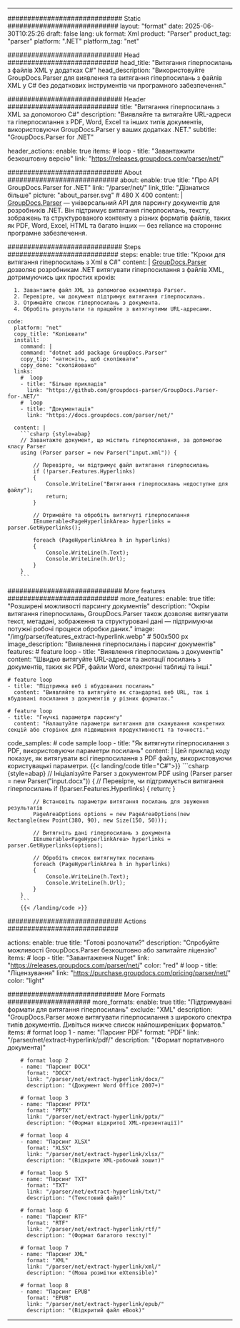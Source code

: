 


---
############################# Static ############################
layout: "format"
date:  2025-06-30T10:25:26
draft: false
lang: uk
format: Xml
product: "Parser"
product_tag: "parser"
platform: ".NET"
platform_tag: "net"

############################# Head ############################
head_title: "Витягання гіперпосилань з файлів XML у додатках C#"
head_description: "Використовуйте GroupDocs.Parser для виявлення та витягання гіперпосилань з файлів XML у C# без додаткових інструментів чи програмного забезпечення."

############################# Header ############################
title: "Витягання гіперпосилань з XML за допомогою C#" 
description: "Виявляйте та витягайте URL-адреси та гіперпосилання з PDF, Word, Excel та інших типів документів, використовуючи GroupDocs.Parser у ваших додатках .NET."
subtitle: "GroupDocs.Parser for .NET" 

header_actions:
  enable: true
  items:
    #  loop
    - title: "Завантажити безкоштовну версію"
      link: "https://releases.groupdocs.com/parser/net/"
      
############################# About ############################
about:
    enable: true
    title: "Про API GroupDocs.Parser for .NET"
    link: "/parser/net/"
    link_title: "Дізнатися більше"
    picture: "about_parser.svg" # 480 X 400
    content: |
       [GroupDocs.Parser](/parser/net/) — універсальний API для парсингу документів для розробників .NET. Він підтримує витягання гіперпосилань, тексту, зображень та структурованого контенту з різних форматів файлів, таких як PDF, Word, Excel, HTML та багато інших — без reliance на стороннє програмне забезпечення.

############################# Steps ############################
steps:
    enable: true
    title: "Кроки для витягання гіперпосилань з Xml в C#"
    content: |
      [GroupDocs.Parser](/parser/net/) дозволяє розробникам .NET витягувати гіперпосилання з файлів XML, дотримуючись цих простих кроків:
      
      1. Завантажте файл XML за допомогою екземпляра Parser.
      2. Перевірте, чи документ підтримує витягання гіперпосилань.
      3. Отримайте список гіперпосилань з документа.
      4. Обробіть результати та працюйте з витягнутими URL-адресами.
   
    code:
      platform: "net"
      copy_title: "Копіювати"
      install:
        command: |
        command: "dotnet add package GroupDocs.Parser"
        copy_tip: "натисніть, щоб скопіювати"
        copy_done: "скопійовано"
      links:
        #  loop
        - title: "Більше прикладів"
          link: "https://github.com/groupdocs-parser/GroupDocs.Parser-for-.NET/"
        #  loop
        - title: "Документація"
          link: "https://docs.groupdocs.com/parser/net/"
          
      content: |
        ```csharp {style=abap}
        // Завантажте документ, що містить гіперпосилання, за допомогою класу Parser
        using (Parser parser = new Parser("input.xml")) {

            // Перевірте, чи підтримує файл витягання гіперпосилань
            if (!parser.Features.Hyperlinks)
            {
                Console.WriteLine("Витягання гіперпосилань недоступне для файлу");
                return;
            }

            // Отримайте та обробіть витягнуті гіперпосилання
            IEnumerable<PageHyperlinkArea> hyperlinks = parser.GetHyperlinks();

            foreach (PageHyperlinkArea h in hyperlinks)
            {
                Console.WriteLine(h.Text);
                Console.WriteLine(h.Url);
            }
        }
        ```  

############################# More features ############################
more_features:
  enable: true
  title: "Розширені можливості парсингу документів"
  description: "Окрім витягання гіперпосилань, GroupDocs.Parser також дозволяє витягувати текст, метадані, зображення та структуровані дані — підтримуючи потужні робочі процеси обробки даних."
  image: "/img/parser/features_extract-hyperlink.webp" # 500x500 px
  image_description: "Виявлення гіперпосилань і парсинг документів"
  features:
    # feature loop
    - title: "Виявлення гіперпосилань з документів"
      content: "Швидко витягуйте URL-адреси та анотації посилань з документів, таких як PDF, файли Word, електронні таблиці та інші."

    # feature loop
    - title: "Підтримка веб і вбудованих посилань"
      content: "Виявляйте та витягуйте як стандартні веб URL, так і вбудовані посилання з документів у різних форматах."

    # feature loop
    - title: "Гнучкі параметри парсингу"
      content: "Налаштуйте параметри витягання для сканування конкретних секцій або сторінок для підвищення продуктивності та точності."
      
  code_samples:
    # code sample loop
    - title: "Як витягнути гіперпосилання з PDF, використовуючи параметри посилань"
      content: |
        Цей приклад коду показує, як витягувати всі гіперпосилання з PDF файлу, використовуючи користувацькі параметри.
        {{< landing/code title="C#">}}
        ```csharp {style=abap}
        //  Ініціалізуйте Parser з документом PDF
        using (Parser parser = new Parser("input.docx"))
        {
            // Перевірте, чи підтримується витягання гіперпосилань
            if (!parser.Features.Hyperlinks)
            {
                return;
            }

            // Встановіть параметри витягання посилань для звуження результатів
            PageAreaOptions options = new PageAreaOptions(new Rectangle(new Point(380, 90), new Size(150, 50)));

            // Витягніть дані гіперпосилань з документа
            IEnumerable<PageHyperlinkArea> hyperlinks = parser.GetHyperlinks(options);

            // Обробіть список витягнутих посилань
            foreach (PageHyperlinkArea h in hyperlinks)
            {
                Console.WriteLine(h.Text);
                Console.WriteLine(h.Url);
            }
        }
        ```
        {{< /landing/code >}}


############################# Actions ############################

actions:
  enable: true
  title: "Готові розпочати?"
  description: "Спробуйте можливості GroupDocs.Parser безкоштовно або запитайте ліцензію"
  items:
    #  loop
    - title: "Завантаження Nuget"
      link: "https://releases.groupdocs.com/parser/net/"
      color: "red"
        #  loop
    - title: "Ліцензування"
      link: "https://purchase.groupdocs.com/pricing/parser/net/"
      color: "light"


############################# More Formats #####################
more_formats:
    enable: true
    title: "Підтримувані формати для витягання гіперпосилань"
    exclude: "XML"
    description: "GroupDocs.Parser може витягувати гіперпосилання з широкого спектра типів документів. Дивіться нижче список найпоширеніших форматов."
    items: 
        # format loop 1
        - name: "Парсинг PDF"
          format: "PDF"
          link: "/parser/net/extract-hyperlink/pdf/"
          description: "(Формат портативного документа)"
          
        # format loop 2
        - name: "Парсинг DOCX"
          format: "DOCX"
          link: "/parser/net/extract-hyperlink/docx/"
          description: "(Документ Word Office 2007+)"
          
        # format loop 3
        - name: "Парсинг PPTX"
          format: "PPTX"
          link: "/parser/net/extract-hyperlink/pptx/"
          description: "(Формат відкритої XML-презентації)"
          
        # format loop 4
        - name: "Парсинг XLSX"
          format: "XLSX"
          link: "/parser/net/extract-hyperlink/xlsx/"
          description: "(Відкрите XML-робочий зошит)"
          
        # format loop 5
        - name: "Парсинг TXT"
          format: "TXT"
          link: "/parser/net/extract-hyperlink/txt/"
          description: "(Текстовий файл)"
          
        # format loop 6
        - name: "Парсинг RTF"
          format: "RTF"
          link: "/parser/net/extract-hyperlink/rtf/"
          description: "(Формат багатого тексту)"
          
        # format loop 7
        - name: "Парсинг XML"
          format: "XML"
          link: "/parser/net/extract-hyperlink/xml/"
          description: "(Мова розмітки eXtensible)"
          
        # format loop 8
        - name: "Парсинг EPUB"
          format: "EPUB"
          link: "/parser/net/extract-hyperlink/epub/"
          description: "(Відкритий файл eBook)"
         
          

---